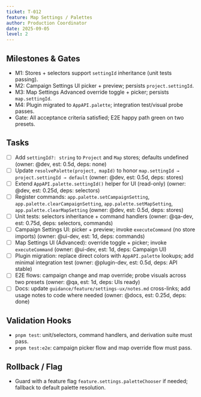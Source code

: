 ```yaml
---
ticket: T-012
feature: Map Settings / Palettes
author: Production Coordinator
date: 2025-09-05
level: 2
---
```


## Milestones & Gates

- M1: Stores + selectors support `settingId` inheritance (unit tests passing).
- M2: Campaign Settings UI picker + preview; persists `project.settingId`.
- M3: Map Settings Advanced override toggle + picker; persists `map.settingId`.
- M4: Plugin migrated to `AppAPI.palette`; integration test/visual probe passes.
- Gate: All acceptance criteria satisfied; E2E happy path green on two presets.

## Tasks

- [ ] Add `settingId?: string` to `Project` and `Map` stores; defaults undefined (owner: @dev, est: 0.5d, deps: none)
- [ ] Update `resolvePalette(project, mapId)` to honor `map.settingId → project.settingId → default` (owner: @dev, est: 0.5d, deps: stores)
- [ ] Extend `AppAPI.palette.settingId()` helper for UI (read-only) (owner: @dev, est: 0.25d, deps: selectors)
- [ ] Register commands: `app.palette.setCampaignSetting`, `app.palette.clearCampaignSetting`, `app.palette.setMapSetting`, `app.palette.clearMapSetting` (owner: @dev, est: 0.5d, deps: stores)
- [ ] Unit tests: selectors inheritance + command handlers (owner: @qa-dev, est: 0.75d, deps: selectors, commands)
- [ ] Campaign Settings UI: picker + preview; invoke `executeCommand` (no store imports) (owner: @ui-dev, est: 1d, deps: commands)
- [ ] Map Settings UI (Advanced): override toggle + picker; invoke `executeCommand` (owner: @ui-dev, est: 1d, deps: Campaign UI)
- [ ] Plugin migration: replace direct colors with `AppAPI.palette` lookups; add minimal integration test (owner: @plugin-dev, est: 0.5d, deps: API stable)
- [ ] E2E flows: campaign change and map override; probe visuals across two presets (owner: @qa, est: 1d, deps: UIs ready)
- [ ] Docs: update `guidance/feature/settings-ux/notes.md` cross-links; add usage notes to code where needed (owner: @docs, est: 0.25d, deps: done)

## Validation Hooks

- `pnpm test`: unit/selectors, command handlers, and derivation suite must pass.
- `pnpm test:e2e`: campaign picker flow and map override flow must pass.

## Rollback / Flag

- Guard with a feature flag `feature.settings.paletteChooser` if needed; fallback to default palette resolution.
